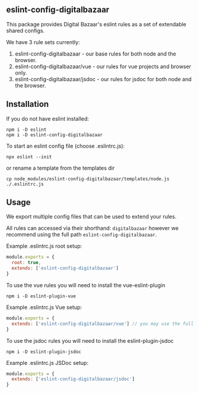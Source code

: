 ## eslint-config-digitalbazaar

This package provides Digital Bazaar's eslint rules as a set of extendable shared configs.

We have 3 rule sets currently:
1. eslint-config-digitalbazaar - our base rules for both node and the browser.
2. eslint-config-digitalbazaar/vue - our rules for vue projects and browser only.
3. eslint-config-digitalbazaar/jsdoc - our rules for jsdoc for both node and the browser.

## Installation

If you do not have eslint installed:
```
npm i -D eslint
npm i -D eslint-config-digitalbazaar
```

To start an eslint config file (choose .eslintrc.js):
```
npx eslint --init
```
or rename a template from the templates dir
```
cp node_modules/eslint-config-digitalbazaar/templates/node.js ./.eslintrc.js
```

## Usage
We export multiple config files that can be used to extend your rules.

All rules can accessed via their shorthand: `digitalbazaar`
however we recommend using the full path `eslint-config-digitalbazaar`.

Example .eslintrc.js root setup:
```js
module.exports = {
  root: true,
  extends: ['eslint-config-digitalbazaar']
}
```

To use the vue rules you will need to install the vue-eslint-plugin
```
npm i -D eslint-plugin-vue
```

Example .eslintrc.js Vue setup:
```js
module.exports = {
  extends: ['eslint-config-digitalbazaar/vue'] // you may use the full module name eslint-config-digitalbazaar/vue here
}
```

To use the jsdoc rules you will need to install the eslint-plugin-jsdoc
```
npm i -D eslint-plugin-jsdoc
```

Example .eslintrc.js JSDoc setup:
```js
module.exports = {
  extends: ['eslint-config-digitalbazaar/jsdoc']
}
```
